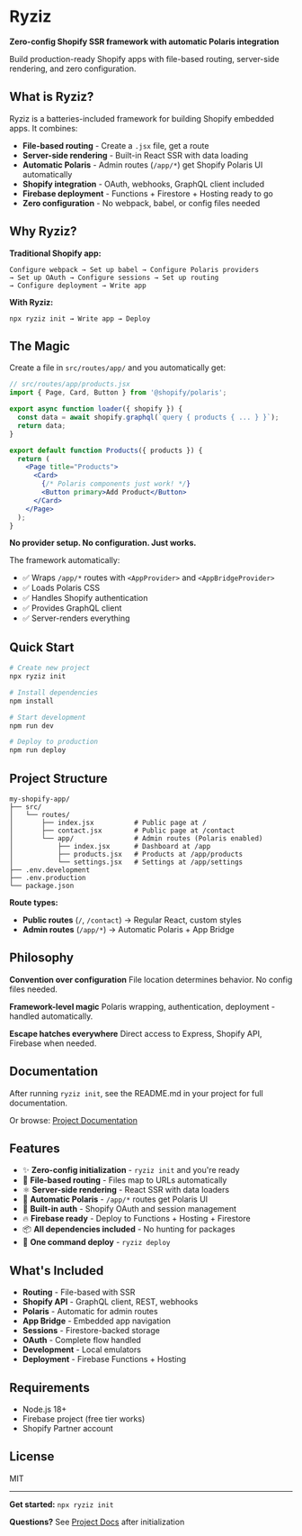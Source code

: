 # Ryziz

**Zero-config Shopify SSR framework with automatic Polaris integration**

Build production-ready Shopify apps with file-based routing, server-side rendering, and zero configuration.

## What is Ryziz?

Ryziz is a batteries-included framework for building Shopify embedded apps. It combines:

- **File-based routing** - Create a `.jsx` file, get a route
- **Server-side rendering** - Built-in React SSR with data loading
- **Automatic Polaris** - Admin routes (`/app/*`) get Shopify Polaris UI automatically
- **Shopify integration** - OAuth, webhooks, GraphQL client included
- **Firebase deployment** - Functions + Firestore + Hosting ready to go
- **Zero configuration** - No webpack, babel, or config files needed

## Why Ryziz?

**Traditional Shopify app:**
```
Configure webpack → Set up babel → Configure Polaris providers
→ Set up OAuth → Configure sessions → Set up routing
→ Configure deployment → Write app
```

**With Ryziz:**
```
npx ryziz init → Write app → Deploy
```

## The Magic

Create a file in `src/routes/app/` and you automatically get:

```jsx
// src/routes/app/products.jsx
import { Page, Card, Button } from '@shopify/polaris';

export async function loader({ shopify }) {
  const data = await shopify.graphql(`query { products { ... } }`);
  return data;
}

export default function Products({ products }) {
  return (
    <Page title="Products">
      <Card>
        {/* Polaris components just work! */}
        <Button primary>Add Product</Button>
      </Card>
    </Page>
  );
}
```

**No provider setup. No configuration. Just works.**

The framework automatically:
- ✅ Wraps `/app/*` routes with `<AppProvider>` and `<AppBridgeProvider>`
- ✅ Loads Polaris CSS
- ✅ Handles Shopify authentication
- ✅ Provides GraphQL client
- ✅ Server-renders everything

## Quick Start

```bash
# Create new project
npx ryziz init

# Install dependencies
npm install

# Start development
npm run dev

# Deploy to production
npm run deploy
```

## Project Structure

```
my-shopify-app/
├── src/
│   └── routes/
│       ├── index.jsx          # Public page at /
│       ├── contact.jsx        # Public page at /contact
│       └── app/               # Admin routes (Polaris enabled)
│           ├── index.jsx      # Dashboard at /app
│           ├── products.jsx   # Products at /app/products
│           └── settings.jsx   # Settings at /app/settings
├── .env.development
├── .env.production
└── package.json
```

**Route types:**
- **Public routes** (`/`, `/contact`) → Regular React, custom styles
- **Admin routes** (`/app/*`) → Automatic Polaris + App Bridge

## Philosophy

**Convention over configuration**
File location determines behavior. No config files needed.

**Framework-level magic**
Polaris wrapping, authentication, deployment - handled automatically.

**Escape hatches everywhere**
Direct access to Express, Shopify API, Firebase when needed.

## Documentation

After running `ryziz init`, see the README.md in your project for full documentation.

Or browse: [Project Documentation](./templates/project/README.md)

## Features

- ✨ **Zero-config initialization** - `ryziz init` and you're ready
- 📁 **File-based routing** - Files map to URLs automatically
- ⚛️ **Server-side rendering** - React SSR with data loaders
- 🎨 **Automatic Polaris** - `/app/*` routes get Polaris UI
- 🔐 **Built-in auth** - Shopify OAuth and session management
- 🔥 **Firebase ready** - Deploy to Functions + Hosting + Firestore
- 📦 **All dependencies included** - No hunting for packages
- 🚀 **One command deploy** - `ryziz deploy`

## What's Included

- **Routing** - File-based with SSR
- **Shopify API** - GraphQL client, REST, webhooks
- **Polaris** - Automatic for admin routes
- **App Bridge** - Embedded app navigation
- **Sessions** - Firestore-backed storage
- **OAuth** - Complete flow handled
- **Development** - Local emulators
- **Deployment** - Firebase Functions + Hosting

## Requirements

- Node.js 18+
- Firebase project (free tier works)
- Shopify Partner account

## License

MIT

---

**Get started:** `npx ryziz init`

**Questions?** See [Project Docs](./templates/project/README.md) after initialization

